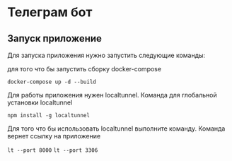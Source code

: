 <h1>Телеграм бот</h1>
<h2>Запуск приложение</h2>
<p>Для запуска приложения нужно запустить следующие команды: </p>
<p>для того что бы запустить сборку docker-compose</p>
<code>docker-compose up -d --build</code><br>
<p>Для работы приложения нужен localtunnel. Команда для глобальной установки localtunnel </p>
<code>npm install -g localtunnel</code><br>
<p>Для того что бы использовать localtunnel выполните команду. Команда вернет ссылку на приложение</p>
<code>lt --port 8000</code>
<code>lt --port 3306</code>
